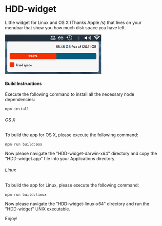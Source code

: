 # HDD-widget
Little widget for Linux and OS X (Thanks Apple /s) that lives on your menubar that show you how much disk space you have left.

![screenshot](img/demo.png)

#### Build Instructions
Execute the following command to install all the necessary node dependencies:
```
npm install
```

###### OS X
To build the app for OS X, please execute the following command:
```
npm run build:osx
```

Now please navigate the "HDD-widget-darwin-x64" directory and copy the "HDD-widget.app" file into your Applications directory.

###### Linux
To build the app for Linux, please execute the following command:
```
npm run build:linux
```

Now please navigate the "HDD-widget-linux-x64" directory and run the "HDD-widget" UNIX executable.


Enjoy!
